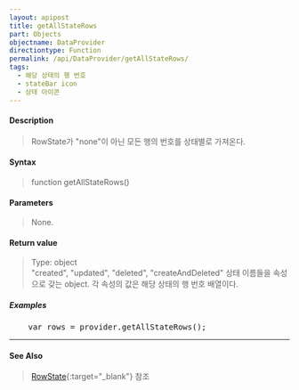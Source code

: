 ```yaml
---
layout: apipost
title: getAllStateRows
part: Objects
objectname: DataProvider
directiontype: Function
permalink: /api/DataProvider/getAllStateRows/
tags:
  - 해당 상태의 행 번호
  - stateBar icon
  - 상태 아이콘
---
```



#### Description

> RowState가 "none"이 아닌 모든 행의 번호를 상태별로 가져온다.

#### Syntax

> function getAllStateRows()

#### Parameters

> None.

#### Return value

> Type: object  
> "created", "updated", "deleted", "createAndDeleted" 상태 이름들을 속성으로 갖는 object. 각 속성의 값은 해당 상태의 행 번호 배열이다. 


##### Examples 

<pre class="prettyprint">
    var rows = provider.getAllStateRows();
</pre>

---

#### See Also

> [RowState](http://demo.realgrid.com/Demo/RowState){:target="_blank"} 참조 
